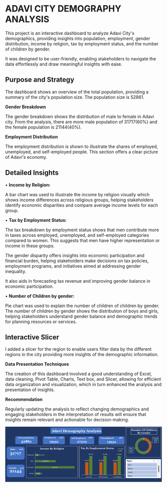 # **ADAVI CITY DEMOGRAPHY ANALYSIS**

This project is an interactive dashboard to analyze Adavi City's demographics, providing insights into population, employment, gender distribution, income by religion, tax by employment status, and the number of children by gender. 

It was designed to be user-friendly, enabling stakeholders to navigate the data effortlessly and draw meaningful insights with ease.


## **Purpose and Strategy**

The dashboard shows an overview of the total population, providing a summary of the city's population size. The population size is 52861.


**Gender Breakdown**

The gender breakdown shows the distribution of male to female in Adavi city. From the analysis, there are more male population of 31717(60%) and the female population is 21144(40%).


**Employment Distribution**

The employment distribution is shown to illustrate the shares of employed, unemployed, and self-employed people. This section offers a clear picture of Adavi's economy.

## **Detailed Insights**

•	**Income by Religion:**

A bar chart was used to illustrate the income by religion visually which shows income differences across religious groups, helping stakeholders identify economic disparities and compare average income levels for each group.

•	**Tax by Employment Status:** 

The tax breakdown by employment status shows that men contribute more in taxes across employed, unemployed, and self-employed categories compared to women. This suggests that men have higher representation or income in these groups.

 The gender disparity offers insights into economic participation and financial burden, helping stakeholders make decisions on tax policies, employment programs, and initiatives aimed at addressing gender inequality.
 
  It also aids in forecasting tax revenue and improving gender balance in economic participation.

•	**Number of Children by gender:** 

Pie chart was used to explain the number of children of children by gender. The number of children by gender shows the distribution of boys and girls, helping stakeholders understand gender balance and demographic trends for planning resources or services.


## **Interactive Slicer**
I added a slicer for the region to enable users filter data by the different regions in the city providing more insights of the demographic information.


**Data Presentation Techniques**

The creation of this dashboard involved a good understanding of Excel, data cleaning, Pivot Table, Charts, Text box, and Slicer, allowing for efficient data organization and visualization, which in turn enhanced the analysis and presentation of insights.


**Recommendation**

Regularly updating the analysis to reflect changing demographics and engaging stakeholders in the interpretation of results will ensure that insights remain relevant and actionable for decision-making.


![Dashboard](dashboard1.png)


